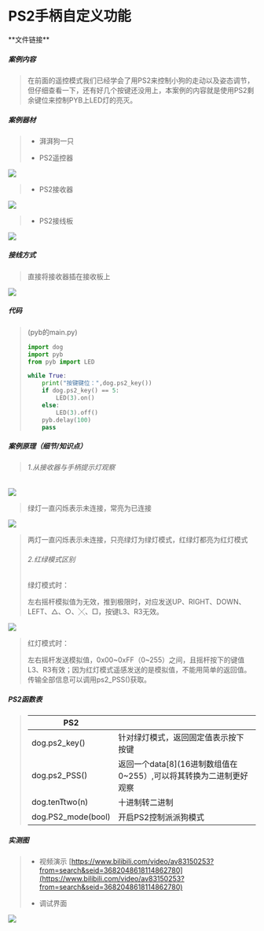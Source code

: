 # PS2手柄自定义功能

\*\*文件链接**

##### 案例内容

>​	在前面的遥控模式我们已经学会了用PS2来控制小狗的走动以及姿态调节，但仔细查看一下，还有好几个按键还没用上，本案例的内容就是使用PS2剩余键位来控制PYB上LED灯的亮灭。

##### 案例器材

>* 湃湃狗一只
>
>* PS2遥控器
>

![](/pic/ch5/5.1.2/1.png) 

>* PS2接收器
>

![](/pic/ch5/5.1.2/2.png) 

>* PS2接线板
>

![](/pic/ch5/5.1.2/3.png) 

##### 接线方式

>直接将接收器插在接收板上
>

![](/pic/ch5/5.1.2/4.png) 

##### 代码

>(pyb的main.py)
>
> ```python
>import dog
>import pyb
>from pyb import LED
> 
> while True:
>     print("按键键位：",dog.ps2_key())
>     if dog.ps2_key() == 5:
>         LED(3).on()
>     else:
>         LED(3).off()
>     pyb.delay(100)
>     pass
> ```
> 

##### 案例原理（细节/知识点）

>###### 1.从接收器与手柄提示灯观察

![](/pic/ch5/5.1.2/5.png) 

>   绿灯一直闪烁表示未连接，常亮为已连接
>

![](/pic/ch5/5.1.2/6.png) 

>   两灯一直闪烁表示未连接，只亮绿灯为绿灯模式，红绿灯都亮为红灯模式
>
>###### 2.红绿模式区别
>
>   绿灯模式时：
>
>   左右摇杆模拟值为无效，推到极限时，对应发送UP、RIGHT、DOWN、LEFT、△、○、╳、□，按键L3、R3无效。
>

![](/pic/ch5/5.1.2/7.png) 

>   红灯模式时：
>
>   左右摇杆发送模拟值，0x00~0xFF（0~255）之间，且摇杆按下的键值L3、R3有效；因为红灯模式遥感发送的是模拟值，不能用简单的返回值。传输全部信息可以调用ps2_PSS()获取。

##### PS2函数表

>| PS2                |                                                              |
>| ------------------ | ------------------------------------------------------------ |
>| dog.ps2_key()      | 针对绿灯模式，返回固定值表示按下按键                         |
>| dog.ps2_PSS()      | 返回一个data[8](16进制数组值在0~255）,可以将其转换为二进制更好观察 |
>| dog.tenTtwo(n)     | 十进制转二进制                                               |
>| dog.PS2_mode(bool) | 开启PS2控制派派狗模式                                        |

##### 实测图

>- 视频演示 [https://www.bilibili.com/video/av83150253?from=search&seid=3682048618114862780](https://www.bilibili.com/video/av83150253?from=search&seid=3682048618114862780)
>
>- 调试界面
>

![](/pic/ch5/5.1.2/8.png) 

